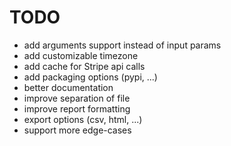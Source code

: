 # TODO

- add arguments support instead of input params
- add customizable timezone
- add cache for Stripe api calls
- add packaging options (pypi, ...)
- better documentation
- improve separation of file
- improve report formatting
- export options (csv, html, ...)
- support more edge-cases